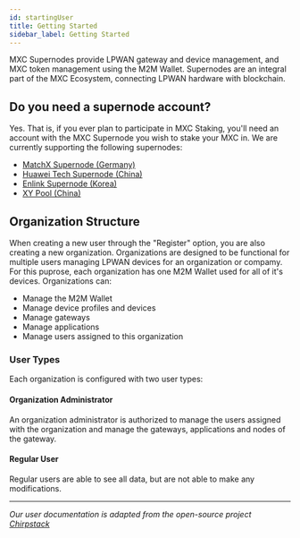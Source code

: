 ```yaml
---
id: startingUser
title: Getting Started
sidebar_label: Getting Started
---
```


MXC Supernodes provide LPWAN gateway and device management, and MXC token management using the M2M Wallet. Supernodes are an integral part of the MXC Ecosystem, connecting LPWAN hardware with blockchain. 

## Do you need a supernode account? 
Yes. That is, if you ever plan to participate in MXC Staking, you'll need an account with the MXC Supernode you wish to stake your MXC in. We are currently supporting the following supernodes:

* [MatchX Supernode (Germany)](https://supernode.matchx.io)
* [Huawei Tech Supernode (China)](https://www.hunanhuaweikeji.com)
* [Enlink Supernode (Korea)](https://lora.rosanetworks.com)
* [XY Pool (China)](https://mxcxy.com/#/login)

## Organization Structure
When creating a new user through the "Register" option, you are also creating a new organization. Organizations are designed to be functional for multiple users managing LPWAN devices for an organization or compamy. For this puprose, each organization has one M2M Wallet used for all of it's devices. Organizations can:
* Manage the M2M Wallet
* Manage device profiles and devices
* Manage gateways
* Manage applications
* Manage users assigned to this organization

### User Types
Each organization is configured with two user types:

#### Organization Administrator 
An organization administrator is authorized to manage the users assigned with the organization and manage the gateways, applications and nodes of the gateway.

#### Regular User
Regular users are able to see all data, but are not able to make any modifications.

---

*Our user documentation is adapted from the open-source project [Chirpstack](https://www.chirpstack.io/application-server/use/)*
